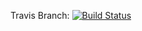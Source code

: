 Travis Branch: [![Build Status](https://travis-ci.org/arefai/c4cs-f18-rpn.svg?branch=master)](https://travis-ci.org/arefai/c4cs-f18-rpn)
